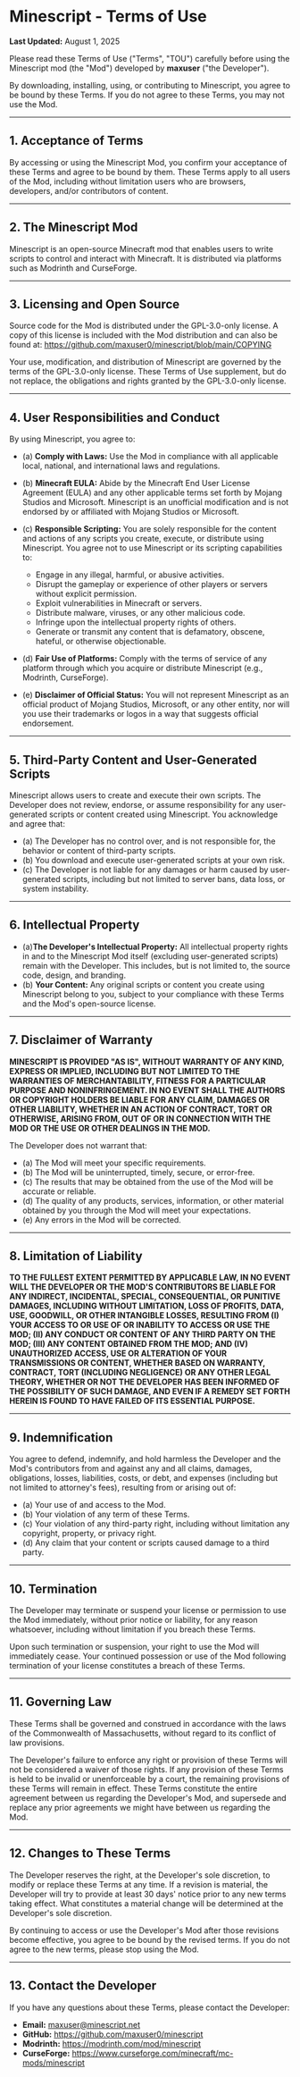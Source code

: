 # Minescript - Terms of Use

**Last Updated:** August 1, 2025

Please read these Terms of Use ("Terms", "TOU") carefully before using the Minescript mod (the "Mod") developed by **maxuser** ("the Developer").

By downloading, installing, using, or contributing to Minescript, you agree to be bound by these Terms. If you do not agree to these Terms, you may not use the Mod.

---

## 1. Acceptance of Terms

By accessing or using the Minescript Mod, you confirm your acceptance of these Terms and agree to be bound by them. These Terms apply to all users of the Mod, including without limitation users who are browsers, developers, and/or contributors of content.

---

## 2. The Minescript Mod

Minescript is an open-source Minecraft mod that enables users to write scripts to control and interact with Minecraft. It is distributed via platforms such as Modrinth and CurseForge.

---

## 3. Licensing and Open Source

Source code for the Mod is distributed under the GPL-3.0-only license. A copy of this license is included with the Mod distribution and can also be found at: https://github.com/maxuser0/minescript/blob/main/COPYING

Your use, modification, and distribution of Minescript are governed by the terms of the GPL-3.0-only license. These Terms of Use supplement, but do not replace, the obligations and rights granted by the GPL-3.0-only license.

---

## 4. User Responsibilities and Conduct

By using Minescript, you agree to:

- (a) **Comply with Laws:** Use the Mod in compliance with all applicable local, national, and international laws and regulations.
- (b) **Minecraft EULA:** Abide by the Minecraft End User License Agreement (EULA) and any other applicable terms set forth by Mojang Studios and Microsoft. Minescript is an unofficial modification and is not endorsed by or affiliated with Mojang Studios or Microsoft.
- (c) **Responsible Scripting:** You are solely responsible for the content and actions of any scripts you create, execute, or distribute using Minescript. You agree not to use Minescript or its scripting capabilities to:

    * Engage in any illegal, harmful, or abusive activities.
    * Disrupt the gameplay or experience of other players or servers without explicit permission.
    * Exploit vulnerabilities in Minecraft or servers.
    * Distribute malware, viruses, or any other malicious code.
    * Infringe upon the intellectual property rights of others.
    * Generate or transmit any content that is defamatory, obscene, hateful, or otherwise objectionable.

- (d) **Fair Use of Platforms:** Comply with the terms of service of any platform through which you acquire or distribute Minescript (e.g., Modrinth, CurseForge).
- (e) **Disclaimer of Official Status:** You will not represent Minescript as an official product of Mojang Studios, Microsoft, or any other entity, nor will you use their trademarks or logos in a way that suggests official endorsement.

---

## 5. Third-Party Content and User-Generated Scripts

Minescript allows users to create and execute their own scripts. The Developer does not review, endorse, or assume responsibility for any user-generated scripts or content created using Minescript. You acknowledge and agree that:

- (a) The Developer has no control over, and is not responsible for, the behavior or content of third-party scripts.
- (b) You download and execute user-generated scripts at your own risk.
- (c) The Developer is not liable for any damages or harm caused by user-generated scripts, including but not limited to server bans, data loss, or system instability.

---

## 6. Intellectual Property

- (a)**The Developer's Intellectual Property:** All intellectual property rights in and to the Minescript Mod itself (excluding user-generated scripts) remain with the Developer. This includes, but is not limited to, the source code, design, and branding.
- (b) **Your Content:** Any original scripts or content you create using Minescript belong to you, subject to your compliance with these Terms and the Mod's open-source license.

---

## 7. Disclaimer of Warranty

**MINESCRIPT IS PROVIDED "AS IS", WITHOUT WARRANTY OF ANY KIND, EXPRESS OR IMPLIED, INCLUDING BUT NOT LIMITED TO THE WARRANTIES OF MERCHANTABILITY, FITNESS FOR A PARTICULAR PURPOSE AND NONINFRINGEMENT. IN NO EVENT SHALL THE AUTHORS OR COPYRIGHT HOLDERS BE LIABLE FOR ANY CLAIM, DAMAGES OR OTHER LIABILITY, WHETHER IN AN ACTION OF CONTRACT, TORT OR OTHERWISE, ARISING FROM, OUT OF OR IN CONNECTION WITH THE MOD OR THE USE OR OTHER DEALINGS IN THE MOD.**

The Developer does not warrant that:

- (a) The Mod will meet your specific requirements.
- (b) The Mod will be uninterrupted, timely, secure, or error-free.
- (c) The results that may be obtained from the use of the Mod will be accurate or reliable.
- (d) The quality of any products, services, information, or other material obtained by you through the Mod will meet your expectations.
- (e) Any errors in the Mod will be corrected.

---

## 8. Limitation of Liability

**TO THE FULLEST EXTENT PERMITTED BY APPLICABLE LAW, IN NO EVENT WILL THE DEVELOPER OR THE MOD'S CONTRIBUTORS BE LIABLE FOR ANY INDIRECT, INCIDENTAL, SPECIAL, CONSEQUENTIAL, OR PUNITIVE DAMAGES, INCLUDING WITHOUT LIMITATION, LOSS OF PROFITS, DATA, USE, GOODWILL, OR OTHER INTANGIBLE LOSSES, RESULTING FROM (I) YOUR ACCESS TO OR USE OF OR INABILITY TO ACCESS OR USE THE MOD; (II) ANY CONDUCT OR CONTENT OF ANY THIRD PARTY ON THE MOD; (III) ANY CONTENT OBTAINED FROM THE MOD; AND (IV) UNAUTHORIZED ACCESS, USE OR ALTERATION OF YOUR TRANSMISSIONS OR CONTENT, WHETHER BASED ON WARRANTY, CONTRACT, TORT (INCLUDING NEGLIGENCE) OR ANY OTHER LEGAL THEORY, WHETHER OR NOT THE DEVELOPER HAS BEEN INFORMED OF THE POSSIBILITY OF SUCH DAMAGE, AND EVEN IF A REMEDY SET FORTH HEREIN IS FOUND TO HAVE FAILED OF ITS ESSENTIAL PURPOSE.**

---

## 9. Indemnification

You agree to defend, indemnify, and hold harmless the Developer and the Mod's contributors from and against any and all claims, damages, obligations, losses, liabilities, costs, or debt, and expenses (including but not limited to attorney's fees), resulting from or arising out of:

- (a) Your use of and access to the Mod.
- (b) Your violation of any term of these Terms.
- (c) Your violation of any third-party right, including without limitation any copyright, property, or privacy right.
- (d) Any claim that your content or scripts caused damage to a third party.

---

## 10. Termination

The Developer may terminate or suspend your license or permission to use the Mod immediately, without prior notice or liability, for any reason whatsoever, including without limitation if you breach these Terms.

Upon such termination or suspension, your right to use the Mod will immediately cease. Your continued possession or use of the Mod following termination of your license constitutes a breach of these Terms.

---

## 11. Governing Law

These Terms shall be governed and construed in accordance with the laws of the Commonwealth of Massachusetts, without regard to its conflict of law provisions.

The Developer's failure to enforce any right or provision of these Terms will not be considered a waiver of those rights. If any provision of these Terms is held to be invalid or unenforceable by a court, the remaining provisions of these Terms will remain in effect. These Terms constitute the entire agreement between us regarding the Developer's Mod, and supersede and replace any prior agreements we might have between us regarding the Mod.

---

## 12. Changes to These Terms

The Developer reserves the right, at the Developer's sole discretion, to modify or replace these Terms at any time. If a revision is material, the Developer will try to provide at least 30 days' notice prior to any new terms taking effect. What constitutes a material change will be determined at the Developer's sole discretion.

By continuing to access or use the Developer's Mod after those revisions become effective, you agree to be bound by the revised terms. If you do not agree to the new terms, please stop using the Mod.

---

## 13. Contact the Developer

If you have any questions about these Terms, please contact the Developer:

* **Email:** maxuser@minescript.net
* **GitHub:** https://github.com/maxuser0/minescript
* **Modrinth:** https://modrinth.com/mod/minescript
* **CurseForge:** https://www.curseforge.com/minecraft/mc-mods/minescript